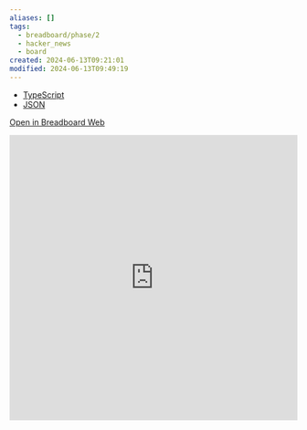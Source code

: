 ```yaml
---
aliases: []
tags:
  - breadboard/phase/2
  - hacker_news
  - board
created: 2024-06-13T09:21:01
modified: 2024-06-13T09:49:19
---
```


- [TypeScript](https://github.com/breadboard-ai/breadboard/blob/main/packages/example-boards/src/boards/hacker-news-firebase-story-from-id.ts)
- [JSON](https://github.com/breadboard-ai/breadboard/blob/main/packages/visual-editor/public/example-boards/hacker-news-firebase-story-from-id.json)

[Open in Breadboard Web](https://breadboard-ai.web.app/?board=https://raw.githubusercontent.com/breadboard-ai/breadboard/main/packages/visual-editor/public/example-boards/hacker-news-firebase-story-from-id.json)

<iframe src="https://breadboard-ai.web.app/?board=https://raw.githubusercontent.com/breadboard-ai/breadboard/main/packages/visual-editor/public/example-boards/hacker-news-firebase-story-from-id.json&embed" style="width: 100%; height: 500px; border: 0;"></iframe>
